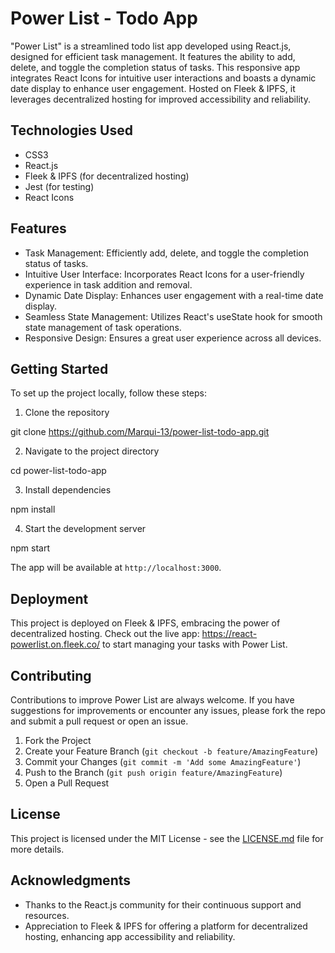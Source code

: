 # Power List - Todo App

"Power List" is a streamlined todo list app developed using React.js, designed for efficient task management. It features the ability to add, delete, and toggle the completion status of tasks. This responsive app integrates React Icons for intuitive user interactions and boasts a dynamic date display to enhance user engagement. Hosted on Fleek & IPFS, it leverages decentralized hosting for improved accessibility and reliability.

## Technologies Used

- CSS3
- React.js
- Fleek & IPFS (for decentralized hosting)
- Jest (for testing)
- React Icons

## Features

- Task Management: Efficiently add, delete, and toggle the completion status of tasks.
- Intuitive User Interface: Incorporates React Icons for a user-friendly experience in task addition and removal.
- Dynamic Date Display: Enhances user engagement with a real-time date display.
- Seamless State Management: Utilizes React's useState hook for smooth state management of task operations.
- Responsive Design: Ensures a great user experience across all devices.

## Getting Started

To set up the project locally, follow these steps:

1. Clone the repository

git clone https://github.com/Marqui-13/power-list-todo-app.git


2. Navigate to the project directory

cd power-list-todo-app


3. Install dependencies

npm install


4. Start the development server

npm start


The app will be available at `http://localhost:3000`.

## Deployment

This project is deployed on Fleek & IPFS, embracing the power of decentralized hosting. Check out the live app: https://react-powerlist.on.fleek.co/ to start managing your tasks with Power List.

## Contributing

Contributions to improve Power List are always welcome. If you have suggestions for improvements or encounter any issues, please fork the repo and submit a pull request or open an issue.

1. Fork the Project
2. Create your Feature Branch (`git checkout -b feature/AmazingFeature`)
3. Commit your Changes (`git commit -m 'Add some AmazingFeature'`)
4. Push to the Branch (`git push origin feature/AmazingFeature`)
5. Open a Pull Request

## License

This project is licensed under the MIT License - see the [LICENSE.md](LICENSE) file for more details.

## Acknowledgments

- Thanks to the React.js community for their continuous support and resources.
- Appreciation to Fleek & IPFS for offering a platform for decentralized hosting, enhancing app accessibility and reliability.